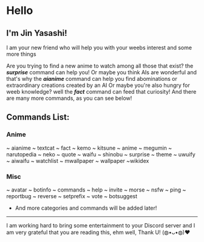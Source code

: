# Hello
## I'm Jin Yasashi!
I am your new friend who will help you with your weebs interest and some more things

Are you trying to find a new anime to watch among all those that exist? the ***surprise*** command can help you!
Or maybe you think AIs are wonderful and that's why the ***aianime*** command can help you find abominations or extraordinary creations created by an AI
Or maybe you're also hungry for weeb knowledge? well the ***fact*** command can feed that curiosity!
And there are many more commands, as you can see below!
## Commands List:
### Anime 
~ aianime 
~ textcat
~ fact
~ kemo 
~ kitsune
~ anime
~ megumin
~ narutopedia
~ neko
~ quote
~ waifu
~ shinobu
~ surprise
~ theme
~ uwuify
~ aiwaifu
~ watchlist
~ mwallpaper
~ wallpaper
~wikidex

### Misc
~ avatar
~ botinfo
~ commands
~ help
~ invite
~ morse
~ nsfw
~ ping
~ reportbug
~ reverse
~ setprefix
~ vote
~ botsuggest

- And more categories and commands will be added later! 
------
I am working hard to bring some entertainment to your Discord server and I am very grateful that you are reading this, ehm well, Thank U! (◍•ᴗ•◍)❤

